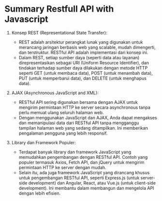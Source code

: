 # Summary Restfull API with Javascript

1.  Konsep REST (Representational State Transfer):

    - REST adalah arsitektur perangkat lunak yang digunakan untuk merancang jaringan berbasis web yang scalable, mudah dimengerti, dan terstruktur. RESTful API adalah implementasi dari konsep ini.
    - Dalam REST, setiap sumber daya (seperti data atau layanan) direpresentasikan sebagai URI (Uniform Resource Identifier), dan tindakan terhadap sumber daya dilakukan dengan metode HTTP seperti GET (untuk membaca data), POST (untuk menambah data), PUT (untuk memperbarui data), dan DELETE (untuk menghapus data).

2.  AJAX (Asynchronous JavaScript and XML):

    - RESTful API sering digunakan bersama dengan AJAX untuk mengirim permintaan HTTP ke server secara asynchronous tanpa perlu memuat ulang seluruh halaman web.
    - Dengan menggunakan JavaScript dan AJAX, Anda dapat mengakses dan memanipulasi data dari RESTful API tanpa mengganggu tampilan halaman web yang sedang ditampilkan. Ini memberikan pengalaman pengguna yang lebih responsif.

3.  Library dan Framework Populer:

    - Terdapat banyak library dan framework JavaScript yang memudahkan pengembangan dengan RESTful API. Contoh yang populer termasuk Axios, Fetch API, dan jQuery untuk mengirim permintaan HTTP ke server dengan mudah.
    - Selain itu, ada juga framework JavaScript yang dirancang khusus untuk pengembangan RESTful API, seperti Express.js (untuk server-side development) dan Angular, React, atau Vue.js (untuk client-side development). Ini membantu dalam membangun dan mengelola API dengan lebih efisien.
